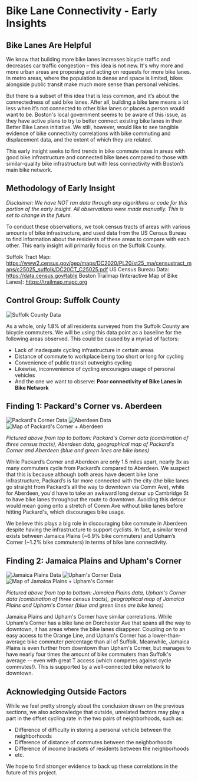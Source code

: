 # Bike Lane Connectivity - Early Insights

## Bike Lanes Are Helpful
We know that building more bike lanes increases bicycle traffic and decreases car traffic congestion – this idea is not new. It's why more and more urban areas are proposing and acting on requests for more bike lanes. In metro areas, where the population is dense and space is limited, bikes alongside public transit make much more sense than personal vehicles.

But there is a subset of this idea that is less common, and it’s about the connectedness of said bike lanes. After all, building a bike lane means a lot less when it’s not connected to other bike lanes or places a person would want to be. Boston's local government seems to be aware of this issue, as they have active plans to try to better connect existing bike lanes in their Better Bike Lanes initiative. We still, however, would like to see tangible evidence of bike connectivity correlations with bike commuting and displacement data, and the extent of which they are related. 

This early insight seeks to find trends in bike commute rates in areas with good bike infrastructure and connected bike lanes compared to those with similar-quality bike infrastructure but with less connectivity with Boston’s main bike network.

## Methodology of Early Insight
*Disclaimer: We have NOT ran data through any algorithms or code for this portion of the early insight. All observations were made manually. This is set to change in the future.*

To conduct these observations, we took census tracts of areas with various amounts of bike infrastructure, and used data from the US Census Bureau to find information about the residents of these areas to compare with each other. This early insight will primarily focus on the Suffolk County.

Suffolk Tract Map: https://www2.census.gov/geo/maps/DC2020/PL20/st25_ma/censustract_maps/c25025_suffolk/DC20CT_C25025.pdf
US Census Bureau Data: https://data.census.gov/table
Boston Trailmap (Interactive Map of Bike Lanes): https://trailmap.mapc.org

## Control Group: Suffolk County

![Suffolk County Data](image.png)

As a whole, only 1.8% of all residents surveyed from the Suffolk County are bicycle commuters. We will be using this data point as a baseline for the following areas observed. This could be caused by a myriad of factors:
- Lack of inadequate cycling infrastructure in certain areas
- Distance of commute to workplace being too short or long for cycling
- Convenience of public transit outweighs cycling 
- Likewise, inconvenience of cycling encourages usage of personal vehicles
- And the one we want to observe: **Poor connectivity of Bike Lanes in Bike Network**

## Finding 1: Packard's Corner vs. Aberdeen

![Packard's Corner Data](image-1.png)
![Aberdeen Data](image-2.png)
![Map of Packard's Corner + Aberdeen](image-3.png)

*Pictured above from top to bottom: Packard's Corner data (combination of three census tracts), Aberdeen data, geographical map of Packard's Corner and Aberdeen (blue and green lines are bike lanes)*

While Packard’s Corner and Aberdeen are only 1.5 miles apart, nearly 3x as many commuters cycle from Packard’s compared to Aberdeen. We suspect that this is because although both areas have decent bike lane infrastructure, Packard’s is far more connected with the city (the bike lanes go straight from Packard’s all the way to downtown via Comm Ave), while for Aberdeen, you'd have to take an awkward long detour up Cambridge St to have bike lanes throughout the route to downtown. Avoiding this detour would mean going onto a stretch of Comm Ave without bike lanes before hitting Packard's, which discourages bike usage.

We believe this plays a big role in discouraging bike commute in Aberdeen despite having the infrastructure to support cyclists. In fact, a similar trend exists between Jamaica Plains (~6.9% bike commuters) and Upham’s Corner (~1.2% bike commuters) in terms of bike lane connectivity.

## Finding 2: Jamaica Plains and Upham's Corner

![Jamaica Plains Data](image-4.png)
![Upham's Corner Data](image-5.png)
![Map of Jamaica Plains + Upham's Corner](image-6.png)

*Pictured above from top to bottom: Jamaica Plains data, Upham's Corner data (combination of three census tracts), geographical map of Jamaica Plains and Upham's Corner (blue and green lines are bike lanes)*

Jamaica Plains and Upham's Corner have similar correlations. While Upham's Corner has a bike lane on Dorchester Ave that spans all the way to downtown, it has areas where the bike lanes disappear. Coupling on to an easy access to the Orange Line, and Upham's Corner has a lower-than-average bike commuter percentage than all of Suffolk. Meanwhile, Jamaica Plains is even further from downtown than Upham's Corner, but manages to have nearly four times the amount of bike commuters than Suffolk's average -- even with great T access (which competes against cycle commutes!). This is supported by a well-connected bike network to downtown.

## Acknowledging Outside Factors
While we feel pretty strongly about the conclusion drawn on the previous sections, we also acknowledge that outside, unrelated factors may play a part in the offset cycling rate in the two pairs of neighborhoods, such as:
- Difference of difficulty in storing a personal vehicle between the neighborhoods
- Difference of distance of commutes between the neighborhoods
- Difference of income brackets of residents between the neighborhoods
- etc.

We hope to find stronger evidence to back up these correlations in the future of this project.